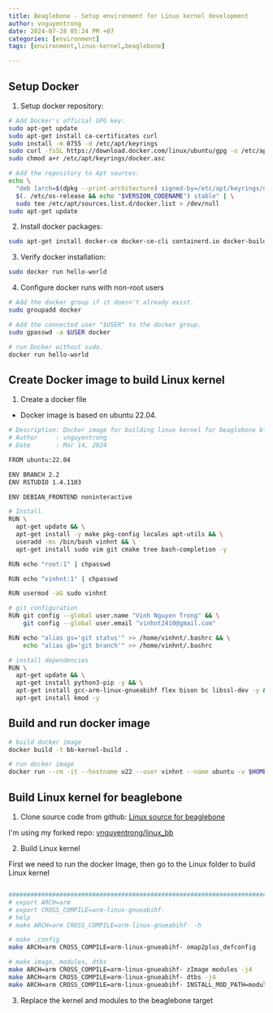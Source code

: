 ```yaml
---
title: Beaglebone - Setup environment for Linux kernel development
author: vnguyentrong
date: 2024-07-28 05:24 PM +07
categories: [environment]
tags: [environment,linux-kernel,beaglebone]

---
```


## Setup Docker

1. Setup docker repository:

```bash
# Add Docker's official GPG key:
sudo apt-get update
sudo apt-get install ca-certificates curl
sudo install -m 0755 -d /etc/apt/keyrings
sudo curl -fsSL https://download.docker.com/linux/ubuntu/gpg -o /etc/apt/keyrings/docker.asc
sudo chmod a+r /etc/apt/keyrings/docker.asc

# Add the repository to Apt sources:
echo \
  "deb [arch=$(dpkg --print-architecture) signed-by=/etc/apt/keyrings/docker.asc] https://download.docker.com/linux/ubuntu \
  $(. /etc/os-release && echo "$VERSION_CODENAME") stable" | \
  sudo tee /etc/apt/sources.list.d/docker.list > /dev/null
sudo apt-get update
```

2. Install docker packages:

```bash
sudo apt-get install docker-ce docker-ce-cli containerd.io docker-buildx-plugin docker-compose-plugin
```

3. Verify docker installation:

```bash
sudo docker run hello-world
```

4. Configure docker runs with non-root users

```bash
# Add the docker group if it doesn't already exist.
sudo groupadd docker

# Add the connected user "$USER" to the docker group.
sudo gpasswd -a $USER docker

# run Docker without sudo.
docker run hello-world
```

## Create Docker image to build Linux kernel

1. Create a docker file

- Docker image is based on ubuntu 22.04.

```bash
# Description: Docker image for building linux kernel for beaglebone black
# Author     : vnguyentrong
# Date       : Mar 14, 2024

FROM ubuntu:22.04

ENV BRANCH 2.2
ENV RSTUDIO 1.4.1103

ENV DEBIAN_FRONTEND noninteractive

# Install.
RUN \
  apt-get update && \
  apt-get install -y make pkg-config locales apt-utils && \
  useradd -ms /bin/bash vinhnt && \
  apt-get install sudo vim git cmake tree bash-completion -y

RUN echo "root:1" | chpasswd

RUN echo "vinhnt:1" | chpasswd

RUN usermod -aG sudo vinhnt

# git configuration
RUN git config --global user.name "Vinh Nguyen Trong" && \
    git config --global user.email "vinhnt2410@gmail.com"

RUN echo "alias gs='git status'" >> /home/vinhnt/.bashrc && \
    echo "alias gb='git branch'" >> /home/vinhnt/.bashrc

# install dependencies
RUN \
  apt-get update && \
  apt-get install python3-pip -y && \
  apt-get install gcc-arm-linux-gnueabihf flex bison bc libssl-dev -y && \
  apt-get install kmod -y

```

## Build and run docker image

```bash
# build docker image
docker build -t bb-kernel-build .

# run docker image
docker run --rm -it --hostname u22 --user vinhnt --name ubuntu -v $HOME:/home/vinhnt bb-kernel-build:latest /bin/bash

```

## Build Linux kernel for beaglebone

1. Clone source code from github: [Linux source for beaglebone](https://github.com/beagleboard/linux)

I'm using my forked repo: [vnguyentrong/linux_bb](https://github.com/vnguyentrong/linux_bb)

2. Build Linux kernel

First we need to run the docker Image, then go to the Linux folder to build Linux kernel

```bash

################################################################################
# export ARCH=arm
# export CROSS_COMPILE=arm-linux-gnueabihf-
# help 
# make ARCH=arm CROSS_COMPILE=arm-linux-gnueabihf- -h

# make .config
make ARCH=arm CROSS_COMPILE=arm-linux-gnueabihf- omap2plus_defconfig

# make image, modules, dtbs
make ARCH=arm CROSS_COMPILE=arm-linux-gnueabihf- zImage modules -j4
make ARCH=arm CROSS_COMPILE=arm-linux-gnueabihf- dtbs -j4
make ARCH=arm CROSS_COMPILE=arm-linux-gnueabihf- INSTALL_MOD_PATH=modules modules_install

```

3. Replace the kernel and modules to the beaglebone target
